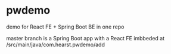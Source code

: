 # pwdemo
demo for React FE + Spring Boot BE in one repo

master branch is a Spring Boot app with a React FE imbbeded at /src/main/java/com.hearst.pwdemo/add
